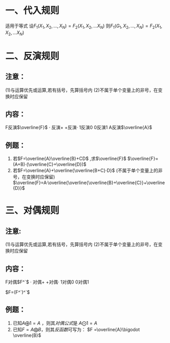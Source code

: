 # 一、代入规则
适用于等式
设$F_1(X_1,X_2,...,X_N)=F_2(X_1,X_2,...X_N)$
则$F_1(G_1,X_2,...,X_N)=F_2(X_1,X_2,...X_N)$

# 二、反演规则
## 注意：
(1)与运算优先或运算,若有括号，先算括号内
(2)不属于单个变量上的非号，在变换时应保留

## 内容：
F反演$\overline{F}$
· 反演+
+反演·
1反演0
0反演1
A反演$\overline{A}$

## 例题：
1. 若$F=\overline{A}\overline{B}+CD$ ,求$\overline{F}$
$\overline{F}=(A+B)·(\overline{C}+\overline{D})$
2. 若$F=\overline{A}+\overline{\overline{B+C}·D}$      (不属于单个变量上的非号，在变换时应保留)
$\overline{F}=A·\overline{\overline{\overline{B}+\overline{C}}+\overline{D}}$

# 三、对偶规则
## 注意:
(1)与运算优先或运算,若有括号，先算括号内
(2)不属于单个变量上的非号，在变换时应保留

## 内容：
F对偶$F^`$
· 对偶+
+对偶·
1对偶0
0对偶1

$F=(F^`)^`$

## 例题：
1. 已知$A\bigoplus 1=A$ ，则其*对偶公式*是
$A\bigodot 1=A$ 
2. 已知$F =A\bigoplus B$，则其*反函数*可写为：
$F =\overline{A}\bigodot \overline{B}$
